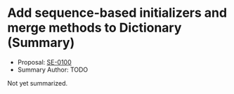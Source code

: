 # Add sequence-based initializers and merge methods to Dictionary (Summary)

* Proposal: [SE-0100](https://github.com/apple/swift-evolution/blob/main/proposals/0100-add-sequence-based-init-and-merge-to-dictionary.md)
* Summary Author: TODO

Not yet summarized.
